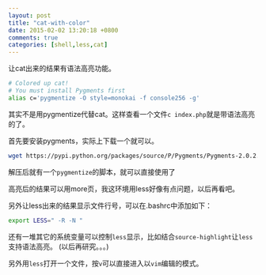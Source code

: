 ```yaml
---
layout: post
title: "cat-with-color"
date: 2015-02-02 13:20:18 +0800
comments: true
categories: [shell,less,cat]
---
```

让cat出来的结果有语法高亮功能。
```sh
# Colored up cat!
# You must install Pygments first 
alias c='pygmentize -O style=monokai -f console256 -g'
```
其实不是用pygmentize代替cat。这样查看一个文件`c index.php`就是带语法高亮的了。

首先要安装pygments，实际上下载一个就可以。

```sh
wget https://pypi.python.org/packages/source/P/Pygments/Pygments-2.0.2.tar.gz#md5=238587a1370d62405edabd0794b3ec4a
```
解压后就有一个`pygmentize`的脚本，就可以直接使用了

高亮后的结果可以用more页，我这环境用less好像有点问题，以后再看吧。

另外让less出来的结果显示文件行号，可以在.bashrc中添加如下：
```sh
export LESS=" -R -N "
```
还有一堆其它的系统变量可以控制`less`显示，比如结合`source-highlight`让`less`支持语法高亮。
(以后再研究。。。)

另外用`less`打开一个文件，按`v`可以直接进入以`vim`编辑的模式。
